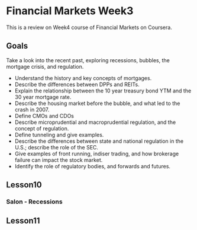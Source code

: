 # Financial Markets Week3

This is a review on Week4 course of Financial Markets on Coursera. 

## Goals

Take a look into the recent past, exploring recessions, bubbles, the mortgage crisis, and regulation.

- Understand the history and key concepts of mortgages.
- Describe the differences between DPPs and REITs.
- Explain the relationship between the 10 year treasury bond YTM and the 30 year mortgage rate.
- Describe the housing market before the bubble, and what led to the crash in 2007.
- Define CMOs and CDOs
- Describe microprudential and macroprudential regulation, and the concept of regulation.
- Define tunneling and give examples.
- Describe the differences between state and national regulation in the U.S.; describe the role of the SEC.
- Give examples of front running, indiser trading, and how brokerage failure can impact the stock market.
- Identify the role of regulatory bodies, and forwards and futures.

## Lesson10 

### Salon - Recessions





## Lesson11

